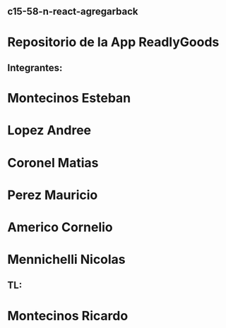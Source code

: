 ## c15-58-n-react-agregarback
# Repositorio de la App ReadlyGoods

## Integrantes:

# Montecinos Esteban
# Lopez Andree
# Coronel Matias
# Perez Mauricio
# Americo Cornelio
# Mennichelli Nicolas

## TL:

# Montecinos Ricardo
